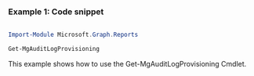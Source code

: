 ### Example 1: Code snippet

```powershell

Import-Module Microsoft.Graph.Reports

Get-MgAuditLogProvisioning

```
This example shows how to use the Get-MgAuditLogProvisioning Cmdlet.

